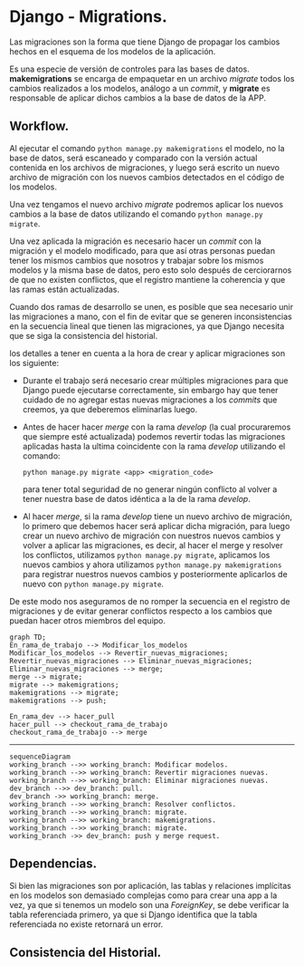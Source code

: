 # Django - Migrations.

Las migraciones son la forma que tiene Django de propagar los cambios hechos en el esquema de los modelos de la aplicación.

Es una especie de versión de controles para las bases de datos. __makemigrations__ se encarga de empaquetar en un archivo _migrate_ todos los cambios realizados a los modelos, análogo a un _commit_, y __migrate__ es responsable de aplicar dichos cambios a la base de datos de la APP.

## Workflow.

Al ejecutar el comando `python manage.py makemigrations` el modelo, no la base de datos, será escaneado y comparado con la versión actual contenida en los archivos de migraciones, y luego será escrito un nuevo archivo de migración con los nuevos cambios detectados en el código de los modelos.

Una vez tengamos el nuevo archivo _migrate_ podremos aplicar los nuevos cambios a la base de datos utilizando el comando `python manage.py migrate`.

Una vez aplicada la migración es necesario hacer un _commit_ con la migración y el modelo modificado, para que así otras personas puedan tener los mismos cambios que nosotros y trabajar sobre los mismos modelos y la misma base de datos, pero esto solo después de cerciorarnos de que no existen conflictos, que el registro mantiene la coherencia y que las ramas están actualizadas.

Cuando dos ramas de desarrollo se unen, es posible que sea necesario unir las migraciones a mano, con el fin de evitar que se generen inconsistencias en la secuencia lineal que tienen las migraciones, ya que Django necesita que se siga la consistencia del historial.

los detalles a tener en cuenta a la hora de crear y aplicar migraciones son los siguiente: 

* Durante el trabajo será necesario crear múltiples migraciones para que Django puede ejecutarse correctamente, sin embargo hay que tener cuidado de no agregar estas nuevas migraciones a los _commits_ que creemos, ya que deberemos eliminarlas luego.

* Antes de hacer hacer _merge_ con la rama _develop_ (la cual procuraremos que siempre esté actualizada) podemos revertir todas las migraciones aplicadas hasta la ultima coincidente con la rama _develop_ utilizando el comando:

   `python manage.py migrate <app> <migration_code>` 

  para tener total seguridad de no generar ningún conflicto al volver a tener nuestra base de datos idéntica a la de la rama _develop_. 

* Al hacer _merge_, si la rama _develop_ tiene un nuevo archivo de migración, lo primero que debemos hacer será aplicar dicha migración, para luego crear un nuevo archivo de migración con nuestros nuevos cambios y volver a aplicar las migraciones, es decir, al hacer el merge y resolver los conflictos, utilizamos `python manage.py migrate`, aplicamos los nuevos cambios y ahora utilizamos `python manage.py makemigrations` para registrar nuestros nuevos cambios y posteriormente aplicarlos de nuevo con `python manage.py migrate`.

De este modo nos aseguramos de no romper la secuencia en el registro de migraciones y de evitar generar conflictos respecto a los cambios que puedan hacer otros miembros del equipo.



```mermaid
graph TD;
En_rama_de_trabajo --> Modificar_los_modelos
Modificar_los_modelos --> Revertir_nuevas_migraciones;
Revertir_nuevas_migraciones --> Eliminar_nuevas_migraciones;
Eliminar_nuevas_migraciones --> merge;
merge --> migrate;
migrate --> makemigrations;
makemigrations --> migrate;
makemigrations --> push;

En_rama_dev --> hacer_pull
hacer_pull --> checkout_rama_de_trabajo
checkout_rama_de_trabajo --> merge
```

---

```mermaid
sequenceDiagram
working_branch -->> working_branch: Modificar modelos.
working_branch -->> working_branch: Revertir migraciones nuevas.
working_branch -->> working_branch: Eliminar migraciones nuevas.
dev_branch -->> dev_branch: pull.
dev_branch ->> working_branch: merge.
working_branch -->> working_branch: Resolver conflictos.
working_branch -->> working_branch: migrate.
working_branch -->> working_branch: makemigrations.
working_branch -->> working_branch: migrate.
working_branch ->> dev_branch: push y merge request.
```



## Dependencias.

Si bien las migraciones son por aplicación, las tablas y relaciones implícitas en los modelos son demasiado complejas como para crear una app a la vez, ya que si tenemos un modelo son una _ForeignKey_, se debe verificar la tabla referenciada primero, ya que si Django identifica que la tabla referenciada no existe retornará un error.

## Consistencia del Historial.

